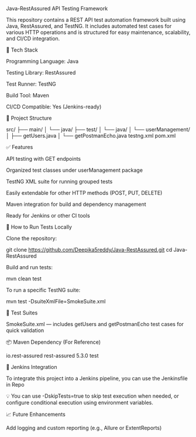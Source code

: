 Java-RestAssured API Testing Framework

This repository contains a REST API test automation framework built using Java, RestAssured, and TestNG. It includes automated test cases for various HTTP operations and is structured for easy maintenance, scalability, and CI/CD integration.

🔧 Tech Stack

Programming Language: Java

Testing Library: RestAssured

Test Runner: TestNG

Build Tool: Maven

CI/CD Compatible: Yes (Jenkins-ready)

📁 Project Structure

src/
├── main/
│   └── java/
├── test/
│   └── java/
│       └── userManagement/
│           ├── getUsers.java
│           └── getPostmanEcho.java
testng.xml
pom.xml

✅ Features

API testing with GET endpoints

Organized test classes under userManagement package

TestNG XML suite for running grouped tests

Easily extendable for other HTTP methods (POST, PUT, DELETE)

Maven integration for build and dependency management

Ready for Jenkins or other CI tools

🧪 How to Run Tests Locally

Clone the repository:

git clone https://github.com/Deepika5reddy/Java-RestAssured.git
cd Java-RestAssured

Build and run tests:

mvn clean test

To run a specific TestNG suite:

mvn test -DsuiteXmlFile=SmokeSuite.xml

🧾 Test Suites

SmokeSuite.xml — includes getUsers and getPostmanEcho test cases for quick validation

📦 Maven Dependency (For Reference)

<dependency>
  <groupId>io.rest-assured</groupId>
  <artifactId>rest-assured</artifactId>
  <version>5.3.0</version>
  <scope>test</scope>
</dependency>

🚀 Jenkins Integration

To integrate this project into a Jenkins pipeline, you can use the Jenkinsfile in Repo

💡 You can use -DskipTests=true to skip test execution when needed, or configure conditional execution using environment variables.

📈 Future Enhancements

Add logging and custom reporting (e.g., Allure or ExtentReports)
